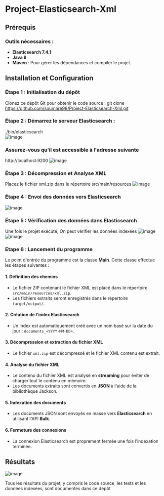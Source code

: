 # Project-Elasticsearch-Xml

## Prérequis

### Outils nécessaires :
- **Elasticsearch 7.4.1** 
- **Java 8** 
- **Maven** : Pour gérer les dépendances et compiler le projet.

## Installation et Configuration

### Étape 1 : Initialisation du dépôt
Clonez ce dépôt Git pour obtenir le code source :
git clone https://github.com/soumare98/Project-Elasticsearch-Xml.git

### Étape 2 : Démarrez le serveur Elasticsearch :
./bin/elasticsearch  
![image](https://github.com/user-attachments/assets/ed20d04e-f18b-41b7-8586-7308e75840dd)

### Assurez-vous qu'il est accessible à l'adresse suivante 
http://localhost:9200
![image](https://github.com/user-attachments/assets/6a4df9e0-2cc3-4707-8cbb-bc4d0f037959)

### Étape 3 : Décompression et Analyse XML
Placez le fichier xml.zip dans le répertoire src/main/resources
![image](https://github.com/user-attachments/assets/e482cfd6-d266-438a-a426-bb09deb30878)

### Étape 4 : Envoi des données vers Elasticsearch
![image](https://github.com/user-attachments/assets/f62a69e6-d67c-4c20-a7bd-e37b7711d9db)

### Étape 5 : Vérification des données dans Elasticsearch
Une fois le projet exécuté, On peut vérifier les données indexées
![image](https://github.com/user-attachments/assets/89991e2e-7cc8-471e-b75a-d8e891688ab2)
![image](https://github.com/user-attachments/assets/70652992-4784-47e6-b7f1-b4506f2c4e4a)
### Etape 6 : Lancement du programme

Le point d'entrée du programme est la classe **Main**. Cette classe effectue les étapes suivantes :

#### 1. Définition des chemins

- Le fichier ZIP contenant le fichier XML est placé dans le répertoire `src/main/resources/xml.zip`.
- Les fichiers extraits seront enregistrés dans le répertoire `target/output/`.

#### 2. Création de l'index Elasticsearch

- Un index est automatiquement créé avec un nom basé sur la date du jour : `documents_<YYYY-MM-DD>`.

#### 3. Décompression et extraction du fichier XML

- Le fichier `xml.zip` est décompressé et le fichier XML contenu est extrait.

#### 4. Analyse du fichier XML

- Le contenu du fichier XML est analysé en **streaming** pour éviter de charger tout le contenu en mémoire.
- Les documents extraits sont convertis en **JSON** à l'aide de la bibliothèque Jackson.

#### 5. Indexation des documents

- Les documents JSON sont envoyés en masse vers **Elasticsearch** en utilisant l'API **Bulk**.

#### 6. Fermeture des connexions

- La connexion Elasticsearch est proprement fermée une fois l'indexation terminée.


## Résultats
![image](https://github.com/user-attachments/assets/f61d86d9-425f-4003-b820-f8dbd082d8e0)

Tous les résultats du projet, y compris le code source, les tests et les données indexées, sont documentés dans ce dépôt

